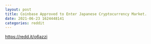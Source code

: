 ```yaml
--- 
layout: post 
title: Coinbase Approved to Enter Japanese Cryptocurrency Market. 
date: 2021-06-23 1624448141 
categories: reddit 
--- 
```

https://redd.it/o6azzi